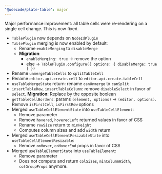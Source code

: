 ```yaml
---
'@udecode/plate-table': major
---
```


Major performance improvement: all table cells were re-rendering on a single cell change. This is now fixed.

- `TablePlugin` now depends on `NodeIdPlugin`
- `TablePlugin` merging is now enabled by default:
  - Rename `enableMerging` to `disableMerge`
  - **Migration**:
    - `enableMerging: true` -> remove the option
    - else -> `TablePlugin.configure({ options: { disableMerge: true } })`
- Rename `unmergeTableCells` to `splitTableCell`
- Rename `editor.api.create.cell` to `editor.api.create.tableCell`
- `useTableMergeState` return: rename `canUnmerge` to `canSplit`
- `insertTableRow`, `insertTableColumn`: remove `disableSelect` in favor of `select`. **Migration**: Replace by the opposite boolean
- `getTableCellBorders`: params `(element, options)` -> `(editor, options)`. Remove `isFirstCell`, `isFirstRow` options
- Merged `useTableCellElementState` into `useTableCellElement`:
  - Remove parameter
  - Remove `hovered`, `hoveredLeft` returned values in favor of CSS
  - Rename `rowSize` return to `minHeight`
  - Computes column sizes and add `width` return
- Merged `useTableCellElementResizableState` into `useTableCellElementResizable`:
  - Remove `onHover`, `onHoverEnd` props in favor of CSS
- Merged `useTableElementState` into `useTableElement`:
  - Remove parameter
  - Does not compute and return `colSizes`, `minColumnWidth`, `colGroupProps` anymore.
